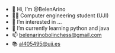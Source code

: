 - 👋 Hi, I’m @BelenArino
- 👩‍🎓 Computer engineering student (UJI)
- 👀 I’m interested in ...
- 🌱 I’m currently learning python and java 
- 📫 belenarinobolinchess@gmail.com
- 📚 al405495@uji.es

<!---
BelenArino/BelenArino is a ✨ special ✨ repository because its `README.md` (this file) appears on your GitHub profile.
You can click the Preview link to take a look at your changes.
--->
